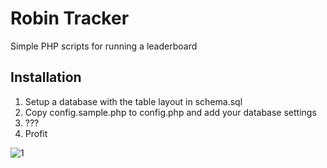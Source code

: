 # Robin Tracker
Simple PHP scripts for running a leaderboard

## Installation
1. Setup a database with the table layout in schema.sql
2. Copy config.sample.php to config.php and add your database settings
3. ???
4. Profit

![1](https://i.imgur.com/Tc7vSur.png)
